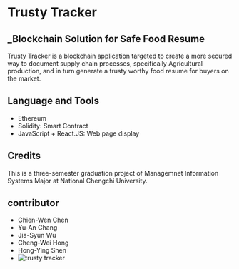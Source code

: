 # Trusty Tracker

## _Blockchain Solution for Safe Food Resume
Trusty Tracker is a blockchain application targeted to create a more secured way to document supply chain processes, specifically Agricultural production, and in turn generate a trusty worthy food resume for buyers on the market.

## Language and Tools
- Ethereum
- Solidity: Smart Contract
- JavaScript + React.JS: Web page display

## Credits
This is a three-semester graduation project of Managemnet Information Systems Major at National Chengchi University.

## contributor
- Chien-Wen Chen
- Yu-An Chang
- Jia-Syun Wu
- Cheng-Wei Hong
- Hong-Ying Shen
- ![trusty tracker](https://user-images.githubusercontent.com/81873666/115769600-b6e89c00-a379-11eb-985e-b3f80821a837.png)
